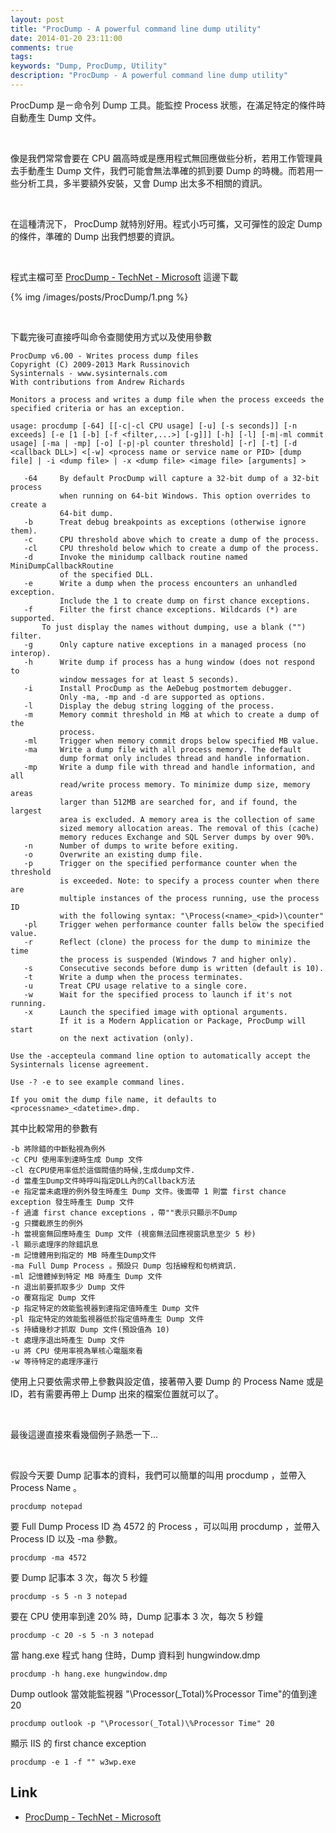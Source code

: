 ```yaml
---
layout: post
title: "ProcDump - A powerful command line dump utility"
date: 2014-01-20 23:11:00
comments: true
tags: 
keywords: "Dump, ProcDump, Utility"
description: "ProcDump - A powerful command line dump utility"
---
```


ProcDump 是ㄧ命令列 Dump 工具。能監控 Process 狀態，在滿足特定的條件時自動產生 Dump 文件。  

<!-- More -->

<br/>

像是我們常常會要在 CPU 飆高時或是應用程式無回應做些分析，若用工作管理員去手動產生 Dump 文件，我們可能會無法準確的抓到要 Dump 的時機。而若用一些分析工具，多半要額外安裝，又會 Dump 出太多不相關的資訊。

<br/>

在這種清況下， ProcDump 就特別好用。程式小巧可攜，又可彈性的設定 Dump 的條件，準確的 Dump 出我們想要的資訊。  

<br/>

程式主檔可至 [ProcDump - TechNet - Microsoft](http://technet.microsoft.com/zh-tw/sysinternals/dd996900.aspx) 這邊下載  

{% img /images/posts/ProcDump/1.png %}

<br/>

下載完後可直接呼叫命令查閱使用方式以及使用參數  

    ProcDump v6.00 - Writes process dump files
    Copyright (C) 2009-2013 Mark Russinovich
    Sysinternals - www.sysinternals.com
    With contributions from Andrew Richards

    Monitors a process and writes a dump file when the process exceeds the
    specified criteria or has an exception.

    usage: procdump [-64] [[-c|-cl CPU usage] [-u] [-s seconds]] [-n exceeds] [-e [1 [-b] [-f <filter,...>] [-g]]] [-h] [-l] [-m|-ml commit usage] [-ma | -mp] [-o] [-p|-pl counter threshold] [-r] [-t] [-d <callback DLL>] <[-w] <process name or service name or PID> [dump file] | -i <dump file> | -x <dump file> <image file> [arguments] >

       -64     By default ProcDump will capture a 32-bit dump of a 32-bit process
               when running on 64-bit Windows. This option overrides to create a
               64-bit dump.
       -b      Treat debug breakpoints as exceptions (otherwise ignore them).
       -c      CPU threshold above which to create a dump of the process.
       -cl     CPU threshold below which to create a dump of the process.
       -d      Invoke the minidump callback routine named MiniDumpCallbackRoutine
               of the specified DLL.
       -e      Write a dump when the process encounters an unhandled exception.
               Include the 1 to create dump on first chance exceptions.
       -f      Filter the first chance exceptions. Wildcards (*) are supported.
           To just display the names without dumping, use a blank ("") filter.
       -g      Only capture native exceptions in a managed process (no interop).
       -h      Write dump if process has a hung window (does not respond to
               window messages for at least 5 seconds).
       -i      Install ProcDump as the AeDebug postmortem debugger.
               Only -ma, -mp and -d are supported as options.
       -l      Display the debug string logging of the process.
       -m      Memory commit threshold in MB at which to create a dump of the
               process.
       -ml     Trigger when memory commit drops below specified MB value.
       -ma     Write a dump file with all process memory. The default
               dump format only includes thread and handle information.
       -mp     Write a dump file with thread and handle information, and all
               read/write process memory. To minimize dump size, memory areas
               larger than 512MB are searched for, and if found, the largest
               area is excluded. A memory area is the collection of same
               sized memory allocation areas. The removal of this (cache)
               memory reduces Exchange and SQL Server dumps by over 90%.
       -n      Number of dumps to write before exiting.
       -o      Overwrite an existing dump file.
       -p      Trigger on the specified performance counter when the threshold
               is exceeded. Note: to specify a process counter when there are
               multiple instances of the process running, use the process ID
               with the following syntax: "\Process(<name>_<pid>)\counter"
       -pl     Trigger wehen performance counter falls below the specified value.
       -r      Reflect (clone) the process for the dump to minimize the time
               the process is suspended (Windows 7 and higher only).
       -s      Consecutive seconds before dump is written (default is 10).
       -t      Write a dump when the process terminates.
       -u      Treat CPU usage relative to a single core.
       -w      Wait for the specified process to launch if it's not running.
       -x      Launch the specified image with optional arguments.
               If it is a Modern Application or Package, ProcDump will start
               on the next activation (only).

    Use the -accepteula command line option to automatically accept the
    Sysinternals license agreement.

    Use -? -e to see example command lines.

    If you omit the dump file name, it defaults to <processname>_<datetime>.dmp.


其中比較常用的參數有  

    -b 將除錯的中斷點視為例外
    -c CPU 使用率到達時生成 Dump 文件
    -cl 在CPU使用率低於這個閥值的時候,生成dump文件.
    -d 當產生Dump文件時呼叫指定DLL內的Callback方法
    -e 指定當未處理的例外發生時產生 Dump 文件。後面帶 1 則當 first chance exception 發生時產生 Dump 文件
    -f 過濾 first chance exceptions ，帶""表示只顯示不Dump
    -g 只攔截原生的例外
    -h 當視窗無回應時產生 Dump 文件 (視窗無法回應視窗訊息至少 5 秒)
    -l 顯示處理序的除錯訊息
    -m 記憶體用到指定的 MB 時產生Dump文件
    -ma Full Dump Process 。預設只 Dump 包括線程和句柄資訊.
    -ml 記憶體掉到特定 MB 時產生 Dump 文件
    -n 退出前要抓取多少 Dump 文件
    -o 覆寫指定 Dump 文件
    -p 指定特定的效能監視器到達指定值時產生 Dump 文件
    -pl 指定特定的效能監視器低於指定值時產生 Dump 文件
    -s 持續幾秒才抓取 Dump 文件(預設值為 10)
    -t 處理序退出時產生 Dump 文件
    -u 將 CPU 使用率視為單核心電腦來看
    -w 等待特定的處理序運行


使用上只要依需求帶上參數與設定值，接著帶入要 Dump 的 Process Name 或是 ID，若有需要再帶上 Dump 出來的檔案位置就可以了。  

<br/>

最後這邊直接來看幾個例子熟悉一下...  

<br/>

假設今天要 Dump 記事本的資料，我們可以簡單的叫用 procdump ，並帶入 Process Name 。  

    procdump notepad


要 Full Dump Process ID 為 4572 的 Process ，可以叫用 procdump ，並帶入 Process ID 以及 -ma 參數。  

    procdump -ma 4572


要 Dump 記事本 3 次，每次 5 秒鐘  

    procdump -s 5 -n 3 notepad


要在 CPU 使用率到達 20% 時，Dump 記事本 3 次，每次 5 秒鐘  

    procdump -c 20 -s 5 -n 3 notepad


當 hang.exe 程式 hang 住時，Dump 資料到 hungwindow.dmp  

    procdump -h hang.exe hungwindow.dmp


Dump outlook 當效能監視器 "\Processor(_Total)\%Processor Time"的值到達 20  

    procdump outlook -p "\Processor(_Total)\%Processor Time" 20


顯示 IIS 的 first chance exception  

    procdump -e 1 -f "" w3wp.exe


Link
----
* [ProcDump - TechNet - Microsoft](http://technet.microsoft.com/zh-tw/sysinternals/dd996900.aspx)
